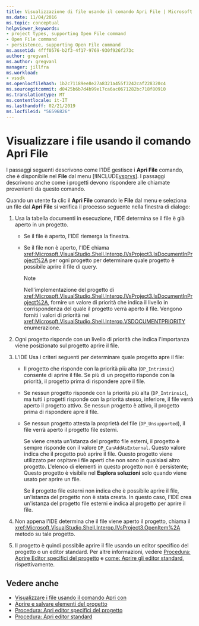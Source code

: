 ```yaml
---
title: Visualizzazione di file usando il comando Apri File | Microsoft Docs
ms.date: 11/04/2016
ms.topic: conceptual
helpviewer_keywords:
- project types, supporting Open File command
- Open File command
- persistence, supporting Open File command
ms.assetid: 4fff0576-b2f3-4f17-9769-930f926f273c
author: gregvanl
ms.author: gregvanl
manager: jillfra
ms.workload:
- vssdk
ms.openlocfilehash: 1b2c71189ee8e27a8321a455f3242caf228320c4
ms.sourcegitcommit: d0425b6b7d4b99e17ca6ac0671282bc718f80910
ms.translationtype: MT
ms.contentlocale: it-IT
ms.lasthandoff: 02/21/2019
ms.locfileid: "56596826"
---
```

# <a name="display-files-by-using-the-open-file-command"></a>Visualizzare i file usando il comando Apri File
I passaggi seguenti descrivono come l'IDE gestisce i **Apri File** comando, che è disponibile nel **File** dal menu [!INCLUDE[vsprvs](../../code-quality/includes/vsprvs_md.md)]. I passaggi descrivono anche come i progetti devono rispondere alle chiamate provenienti da questo comando.

 Quando un utente fa clic il **Apri File** comando le **File** dal menu e seleziona un file dal **Apri File** si verifica il processo seguente nella finestra di dialogo:

1.  Usa la tabella documenti in esecuzione, l'IDE determina se il file è già aperto in un progetto.

    -   Se il file è aperto, l'IDE riemerga la finestra.

    -   Se il file non è aperto, l'IDE chiama <xref:Microsoft.VisualStudio.Shell.Interop.IVsProject3.IsDocumentInProject%2A> per ogni progetto per determinare quale progetto è possibile aprire il file di query.

        > [!NOTE]
        >  Nell'implementazione del progetto di <xref:Microsoft.VisualStudio.Shell.Interop.IVsProject3.IsDocumentInProject%2A>, fornire un valore di priorità che indica il livello in corrispondenza del quale il progetto verrà aperto il file. Vengono forniti i valori di priorità nei <xref:Microsoft.VisualStudio.Shell.Interop.VSDOCUMENTPRIORITY> enumerazione.

2.  Ogni progetto risponde con un livello di priorità che indica l'importanza viene posizionato sul progetto aprire il file.

3.  L'IDE Usa i criteri seguenti per determinare quale progetto apre il file:

    -   Il progetto che risponde con la priorità più alta (`DP_Intrinsic`) consente di aprire il file. Se più di un progetto risponde con la priorità, il progetto prima di rispondere apre il file.

    -   Se nessun progetto risponde con la priorità più alta (`DP_Intrinsic`), ma tutti i progetti risponde con la priorità stesso, inferiore, il file verrà aperto il progetto attivo. Se nessun progetto è attivo, il progetto prima di rispondere apre il file.

    -   Se nessun progetto attesta la proprietà del file (`DP_Unsupported`), il file verrà aperto il progetto file esterni.

         Se viene creata un'istanza del progetto file esterni, il progetto è sempre risponde con il valore `DP_CanAddAsExternal`. Questo valore indica che il progetto può aprire il file. Questo progetto viene utilizzato per ospitare i file aperti che non sono in qualsiasi altro progetto. L'elenco di elementi in questo progetto non è persistente; Questo progetto è visibile nel **Esplora soluzioni** solo quando viene usato per aprire un file.

         Se il progetto file esterni non indica che è possibile aprire il file, un'istanza del progetto non è stata creata. In questo caso, l'IDE crea un'istanza del progetto file esterni e indica al progetto per aprire il file.

4.  Non appena l'IDE determina che il file viene aperto il progetto, chiama il <xref:Microsoft.VisualStudio.Shell.Interop.IVsProject3.OpenItem%2A> metodo su tale progetto.

5.  Il progetto è quindi possibile aprire il file usando un editor specifico del progetto o un editor standard. Per altre informazioni, vedere [Procedura: Aprire Editor specifici del progetto](../../extensibility/how-to-open-project-specific-editors.md) e [come: Aprire gli editor standard](../../extensibility/how-to-open-standard-editors.md), rispettivamente.

## <a name="see-also"></a>Vedere anche
- [Visualizzare i file usando il comando Apri con](../../extensibility/internals/displaying-files-by-using-the-open-with-command.md)
- [Aprire e salvare elementi del progetto](../../extensibility/internals/opening-and-saving-project-items.md)
- [Procedura: Apri editor specifici del progetto](../../extensibility/how-to-open-project-specific-editors.md)
- [Procedura: Apri editor standard](../../extensibility/how-to-open-standard-editors.md)